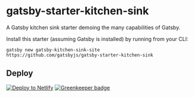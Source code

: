 # gatsby-starter-kitchen-sink
A Gatsby kitchen sink starter demoing the many capabilities of Gatsby.

Install this starter (assuming Gatsby is installed) by running from your CLI:
```
gatsby new gatsby-kitchen-sink-site https://github.com/gatsbyjs/gatsby-starter-kitchen-sink
```

## Deploy

[![Deploy to Netlify](https://www.netlify.com/img/deploy/button.svg)](https://app.netlify.com/start/deploy?repository=https://github.com/gatsbyjs/gatsby-starter-kitchen-sink) [![Greenkeeper badge](https://badges.greenkeeper.io/logikinc/gatsby-lgk.svg)](https://greenkeeper.io/)

